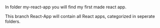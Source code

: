 In folder my-react-app you will find my first made react app. 

This branch React-App will contain all React apps, categorized in seperate folders.
